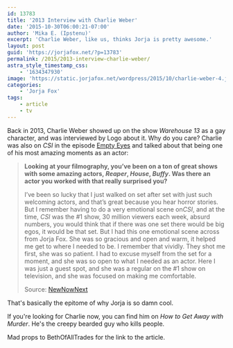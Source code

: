 ```yaml
---
id: 13783
title: '2013 Interview with Charlie Weber'
date: '2015-10-30T06:00:21-07:00'
author: 'Mika E. (Ipstenu)'
excerpt: 'Charlie Weber, like us, thinks Jorja is pretty awesome.'
layout: post
guid: 'https://jorjafox.net/?p=13783'
permalink: /2015/2013-interview-charlie-weber/
astra_style_timestamp_css:
    - '1634347930'
image: 'https://static.jorjafox.net/wordpress/2015/10/charlie-weber-4.jpg'
categories:
    - 'Jorja Fox'
tags:
    - article
    - tv
---
```


Back in 2013, Charlie Weber showed up on the show <em>Warehouse 13</em> as a gay character, and was interviewed by Logo about it. Why do you care? Charlie was also on <em>CSI</em> in the episode <a href="https://jorjafox.net/library/recaps/csi/empty-eyes/">Empty Eyes</a> and talked about that being one of his most amazing moments as an actor:
<blockquote><b>Looking at your filmography, you’ve been on a ton of great shows with some amazing actors, <i>Reaper</i>, <i>House</i>, <i>Buffy</i>. Was there an actor you worked with that really surprised you?</b>

I’ve been so lucky that I just walked on set after set with just such welcoming actors, and that’s great because you hear horror stories. But I remember having to do a very emotional scene on<i>CSI</i>, and at the time, <em>CSI</em> was the #1 show, 30 million viewers each week, absurd numbers, you would think that if there was one set there would be big egos, it would be that set. But I had this one emotional scene across from Jorja Fox. She was so gracious and open and warm, it helped me get to where I needed to be. I remember that vividly. They shot me first, she was so patient. I had to excuse myself from the set for a moment, and she was so open to what I needed as an actor. Here I was just a guest spot, and she was a regular on the #1 show on television, and she was focused on making me comfortable.

Source: <a href="http://www.newnownext.com/charlie-weber-photos-interview/06/2013/">NewNowNext</a></blockquote>
That's basically the epitome of why Jorja is so damn cool.

If you're looking for Charlie now, you can find him on <em>How to Get Away with Murder</em>. He's the creepy bearded guy who kills people.

Mad props to BethOfAllTrades for the link to the article.